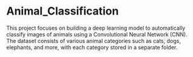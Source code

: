 # Animal_Classification

This project focuses on building a deep learning model to automatically classify images of animals using a Convolutional Neural Network (CNN). The dataset consists of various animal categories such as cats, dogs, elephants, and more, with each category stored in a separate folder.
